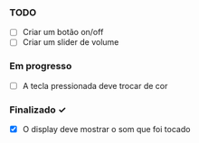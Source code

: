 ### TODO

- [ ] Criar um botão on/off
- [ ] Criar um slider de volume

### Em progresso

- [ ] A tecla pressionada deve trocar de cor

### Finalizado ✓

- [x] O display deve mostrar o som que foi tocado